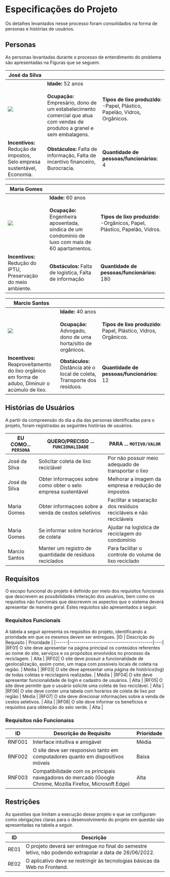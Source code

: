 # Especificações do Projeto

Os detalhes levantados nesse processo foram consolidados na forma de personas e histórias de usuários.

## Personas

As personas levantadas durante o processo de entendimento do problema são apresentadas na Figuras que se seguem.

| José da Silva      |                                    |                |
|--------------------|------------------------------------|----------------------------------------|
|**![](https://lh5.googleusercontent.com/jE99iyrjsZ-JBLc-I0Y6SsSMUpQLZOVBKNH_xYB9hMGyq2ziqSA_CLZWjW8yiE1RnRTQG5Pkgey40DDEIP8jhEnG4LIGzanrzpQc0oPiUT6bIk-TmCr0pfRT5xhyLxB_3QW0E5uo)**|**Idade:** 52 anos <br><br> **Ocupação:** Empresário, dono de um estabelecimento comercial que atua com vendas de produtos a granel e sem embalagens. |**Tipos de lixo produzido**: -Papel, Plástico, Papelão, Vidros, Orgânicos.|
|**Incentivos:**  Redução de impostos, Selo empresa sustentável, Economia.  |**Obstáculos:** Falta de informação, Falta de incentivo financeiro, Burocracia. |**Quantidade de pessoas/funcionários:** 4| 

| Maria Gomes        |                                    |                |
|--------------------|------------------------------------|----------------------------------------|
|**![](https://lh3.googleusercontent.com/idjh1Chmfl_jsmulAoX71OtV62ODlA8rFCrGPVOEyAKscfy6cmcTHJlFrtn8QS__9VMGhg3dUl1rALB07IjCA-8xEXVWER6fm7msYW-h0WPt_ItF4NgmWGylC2KNu0_mqdGIe2L3)**|**Idade:** 60 anos <br><br>  **Ocupação:** Engenheira aposentada, síndica de um condomínio de luxo com mais de 60 apartamentos. |**Tipos de lixo produzido**: -Orgânicos, Papel, Plástico, Papelão, Vidros.|
|**Incentivos:**  Redução do IPTU, Preservação do meio ambiente.  |**Obstáculos:** Falta de logística, Falta de informação |**Quantidade de pessoas/funcionários:** 180| 

| Marcio Santos      |                                    |                |
|--------------------|------------------------------------|----------------------------------------|
|**![](https://lh4.googleusercontent.com/jKePMYEcD6TGWaidQKK1_hue52hklkWGgyVpxGJe-mtcqk6tJjxQADQVXwMiJVhi_r9tmF186sVoA-htxE35xX0DcXgdkrNLhd7_zF8rDuyLddDheMEwrds8dehQjmg000Yp9GmE)**|**Idade:** 40 anos <br><br>  **Ocupação:** Advogado, dono de uma horta/sitio de orgânicos. |**Tipos de lixo produzido**:  Papel, Plástico, Vidros, Orgânicos.|
|**Incentivos:** <br> Reaproveitamento do lixo orgânico <br> em forma de adubo, Diminuir o acúmulo de lixo. |**Obstáculos:** Distância até o local de coleta, Transporte dos resíduos. |**Quantidade de pessoas/funcionários:** 12| 


## Histórias de Usuários


A partir da compreensão do dia a dia das personas identificadas para o projeto, foram registradas as seguintes histórias de usuários.

|EU COMO... `PERSONA`| QUERO/PRECISO ... `FUNCIONALIDADE`                            | PARA ... `MOTIVO/VALOR`                                           |
|--------------------|---------------------------------------------------------------|----------------------------------------------------------------   |
| José da Silva       | Solicitar coleta de lixo reciclável                           | Por não possuir meio adequado de transportar o lixo              |
| José da Silva       | Obter informaçoes sobre como obter o selo empresa sustentável | Melhorar a imagem da empresa e redução de impostos               |
| Maria Gomes         | Obter informaçoes sobre a venda de cestos seletivos           | Facilitar a separação dos resíduos recicláveis e não recicláveis |
| Maria Gomes         | Se informar sobre horários de coleta                          | Ajudar na logística de reciclagem do condomínio                  |
| Marcio Santos       | Manter um registro de quantidade de resíduos reciclados       | Para facilitar o controle do volume de lixo reciclado            |




## Requisitos


O escopo funcional do projeto é definido por meio dos requisitos funcionais que descrevem as possibilidades interação dos usuários, bem como os requisitos não funcionais que descrevem os aspectos que o sistema deverá apresentar de maneira geral. Estes requisitos são apresentados a seguir.


### Requisitos Funcionais


A tabela a seguir apresenta os requisitos do projeto, identificando a prioridade em que os mesmos devem ser entregues.
|ID    | Descrição do Requisito  | Prioridade |
|------|-----------------------------------------|----|
|RF01| O site deve apresentar na página principal os conteúdos referentes ao nome do site, serviços e os propósitos envolvidos no processo da reciclagem. | Alta |
|RF02| O site deve possuir a funcionalidade de geolocalização, assim como, um mapa com possíveis locais de coleta na região. | Média |
|RF03| O site deve apresentar uma página de histórico(log) de todas coletas e reciclagens realizadas. | Média |
|RF04| O site deve apresentar funcionalidade de login e cadastro de usuários. | Alta |
|RF05| O site deve permitir que o usuário solicite uma coleta de lixo reciclável. | Alta |
|RF06| O site deve conter uma tabela com horários de coleta de lixo por região | Média |
|RF07| O site deve direcionar informações sobre a venda de cestos seletivos. | Alta |
|RF08| O site deve informar os benefícios e requisitos para obtenção do selo verde. | Alta |   


### Requisitos não Funcionaiss


|ID     | Descrição do Requisito  |Prioridade |
|-------|-------------------------|----|
|RNF001| Interface intuitiva e amigável | Média | 
|RNF002| O site deve ser responsivo tanto em computadores quanto  em dispositivos móveis |  Baixa | 
|RNF003| Compatibilidade com os principais navegadores do mercado (Google Chrome, Mozilla Firefox, Microsoft Edge) | Alta |



## Restrições

As questões que limitam a execução desse projeto e que se configuram como obrigações claras para o desenvolvimento do projeto em questão são apresentadas na tabela a seguir.

|**ID**| **Descrição**                                           |
|--|-------------------------------------------------------|
|RE01| O projeto deverá ser entregue no final do semestre letivo, não podendo extrapolar a data de 26/06/2022.|
|RE02| O aplicativo deve se restringir às tecnologias básicas da Web no Frontend.|

